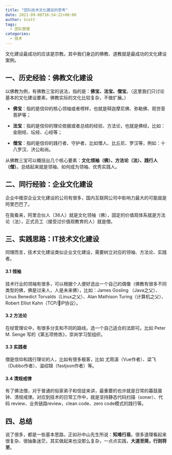 ```yaml
---
title: "团队技术文化建设的思考"
date: 2021-09-08T16:54:22+08:00
author: Scott
tags:
  - 团队管理
categories:
  - 技术
---
```


文化建设最成功的应该是宗教。其中我们身边的佛教、道教就是最成功的文化建设案例。

## 一、历史经验：佛教文化建设

以佛教为例，有佛教三宝的说法，指的是：**佛宝、法宝、僧宝**。（这里我们只讨论基本的文化建设要素，佛教实际的文化比较复杂，不做扩展。）

- **佛宝**：指的是信仰的核心领袖或者榜样，也就是释迦摩尼佛、弥勒佛、观世音菩萨等；

- **法宝**：指的是信仰的理论依据或者总结的经验、方法论，也就是佛经，比如：金刚经、坛经、心经等；

- **僧宝**：指的是信仰的践行者、守护者，比如僧人、比丘尼、罗汉等，例如：十八罗汉、济公和尚。

从佛教三宝可以概括出几个核心要素：**文化领袖（佛）、方法论（法）、践行人（僧）**。总结起来就是领袖、如何成为领袖、优秀实践人。



## 二、同行经验：企业文化建设

企业中推崇企业文化建设的公司有很多，国内互联网公司中影响力最大的可能就是阿里巴巴了。

在我看来，阿里合伙人（36人）就是文化领袖（佛），固定的价值观体系就是方法论（法），正式员工（接受过价值观教育的人）就是僧。

## 三、实践思路：IT技术文化建设

同理而言，技术文化建设类似企业文化建设，需要树立对应的领袖、方法论、实践者。

#### 3.1 领袖

技术行业的领袖有很多，可以根据个人便好选出一个自己的偶像（佛教有很多不同类型的佛，佛是过来人，人是未来佛），比如：James Gosling （Java之父）、Linus Benedict Torvalds（Linux之父）、Alan Mathison Turing（计算机之父）、Robert Elliot Kahn（TCP/IP协议）。

#### 3.2 方法论

在经管理论中，有很多分支和不同的路线，选一个自己适合的法即可。比如 Peter M. Senge 写的《第五项修炼》，崇尚学习型组织。

#### 3.3 实践者

僧是信仰和践行理论的人，比如有很多极客，比如 尤雨溪（Vue作者）、梁飞（Dubbo作者）、温绍锦（fastjson作者）等。

#### 3.4 清规戒律

有了佛法僧，对于普通的俗家弟子和信徒来讲，最重要的也许就是日常的暮鼓晨钟、清规戒律。对应到技术的日常工作中，就是坚持静态代码扫描（sonar）、代码 review、业务链路review，clean code、zero code模式的践行等。

## 四、总结

说了很多，都是一些基本思路，正如孙中山先生所说：**知难行易**。很多道理看起来很复杂、很抽象迷茫，其实做起来也没那么复杂，一点点实践，**大道至简，行则将至**。